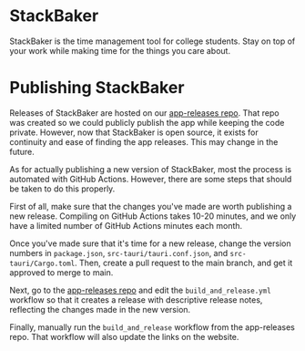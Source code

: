 # StackBaker

StackBaker is the time management tool for college students. Stay on top of your work while making time for the things you care about.

# Publishing StackBaker

Releases of StackBaker are hosted on our [app-releases repo](https://github.com/StackBaker/app-releases). That repo was created so we could publicly publish the app while keeping the code private. However, now that StackBaker is open source, it exists for continuity and ease of finding the app releases. This may change in the future.

As for actually publishing a new version of StackBaker, most the process is automated with GitHub Actions. However, there are some steps that should be taken to do this properly.

First of all, make sure that the changes you've made are worth publishing a new release. Compiling on GitHub Actions takes 10-20 minutes, and we only have a limited number of GitHub Actions minutes each month. 

Once you've made sure that it's time for a new release, change the version numbers in `package.json`, `src-tauri/tauri.conf.json`, and `src-tauri/Cargo.toml`. Then, create a pull request to the main branch, and get it approved to merge to main.

Next, go to the [app-releases repo](https://github.com/StackBaker/app-releases) and edit the `build_and_release.yml` workflow so that it creates a release with descriptive release notes, reflecting the changes made in the new version.

Finally, manually run the `build_and_release` workflow from the app-releases repo. That workflow will also update the links on the website.

